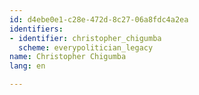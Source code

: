 ```yaml
---
id: d4ebe0e1-c28e-472d-8c27-06a8fdc4a2ea
identifiers:
- identifier: christopher_chigumba
  scheme: everypolitician_legacy
name: Christopher Chigumba
lang: en

---
```


